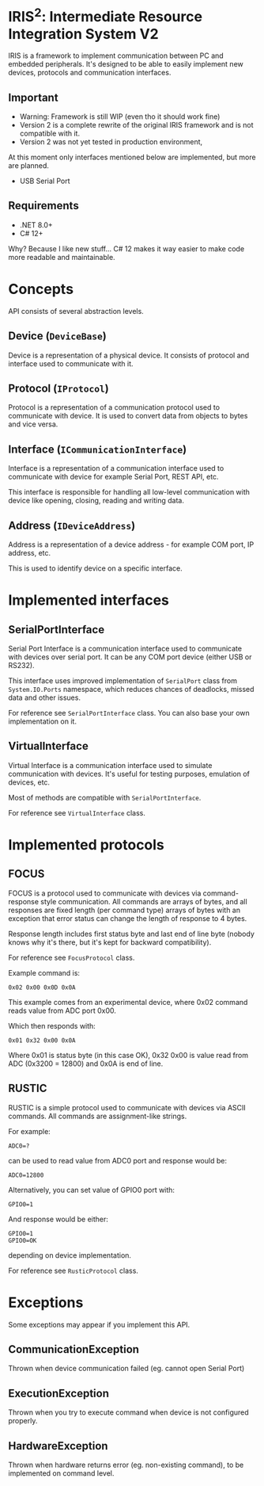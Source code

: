# IRIS<sup>2</sup>: Intermediate Resource Integration System V2
IRIS is a framework to implement communication between PC and embedded peripherals.
It's designed to be able to easily implement new devices,
protocols and communication interfaces.

## Important
* Warning: Framework is still WIP (even tho it should 
work fine)
* Version 2 is a complete rewrite of the original IRIS 
framework and is not compatible with it.
* Version 2 was not yet tested in production environment, 


At this moment only interfaces mentioned below are 
implemented, but more are planned.
* USB Serial Port

## Requirements
* .NET 8.0+
* C# 12+

Why? Because I like new stuff... C# 12 makes it way 
easier to make code more readable and maintainable.

# Concepts
API consists of several abstraction levels.

## Device (`DeviceBase`)
Device is a representation of a physical device. 
It consists of protocol and interface used to communicate with it.

## Protocol (`IProtocol`)
Protocol is a representation of a communication protocol used to communicate with device.
It is used to convert data from objects to bytes and vice versa.

## Interface (`ICommunicationInterface`)
Interface is a representation of a communication 
interface used to communicate with device for example Serial Port, REST API, etc.

This interface is responsible for handling all low-level communication with device
like opening, closing, reading and writing data.

## Address (`IDeviceAddress`)
Address is a representation of a device address - for example COM port, IP address, etc.

This is used to identify device on a specific interface.

# Implemented interfaces
## SerialPortInterface
Serial Port Interface is a communication interface used to communicate with devices over serial port.
It can be any COM port device (either USB or RS232).

This interface uses improved implementation of 
`SerialPort` class from `System.IO.Ports` namespace, 
which reduces chances of deadlocks, missed data and other issues.

For reference see `SerialPortInterface` class.
You can also base your own implementation on it.

## VirtualInterface
Virtual Interface is a communication interface used to 
simulate communication with devices. It's useful for 
testing purposes, emulation of devices, etc.

Most of methods are compatible with `SerialPortInterface`.

For reference see `VirtualInterface` class.

# Implemented protocols
## FOCUS
FOCUS is a protocol used to communicate with devices via 
command-response style communication. All commands are 
arrays of bytes, and all responses are fixed length (per 
command type) arrays of bytes with an exception that 
error status can change the length of response to 4 bytes.

Response length includes first status byte and last end 
of line byte (nobody knows why it's there, but it's kept 
for backward compatibility).

For reference see `FocusProtocol` class.

Example command is:
```
0x02 0x00 0x0D 0x0A
``` 
This example comes from an experimental device, where 
0x02 command reads value from ADC port 0x00.

Which then responds with:
```
0x01 0x32 0x00 0x0A
```
Where 0x01 is status byte (in this case OK), 0x32 0x00 is 
value read from ADC (0x3200 = 12800) and 0x0A is end of line.

## RUSTIC
RUSTIC is a simple protocol used to communicate with 
devices via ASCII commands. All commands are 
assignment-like strings.

For example:
```
ADC0=?
```
can be used to read value from ADC0 port and response 
would be:

```
ADC0=12800
```

Alternatively, you can set value of GPIO0 port with:
```
GPIO0=1
```

And response would be either:
```
GPIO0=1
GPIO0=OK
```
depending on device implementation.

For reference see `RusticProtocol` class.

# Exceptions
Some exceptions may appear if you implement this API.

## CommunicationException
Thrown when device communication failed (eg. cannot open Serial Port)

## ExecutionException
Thrown when you try to execute command when device is not configured properly.

## HardwareException
Thrown when hardware returns error (eg. non-existing command), to be implemented on command level.